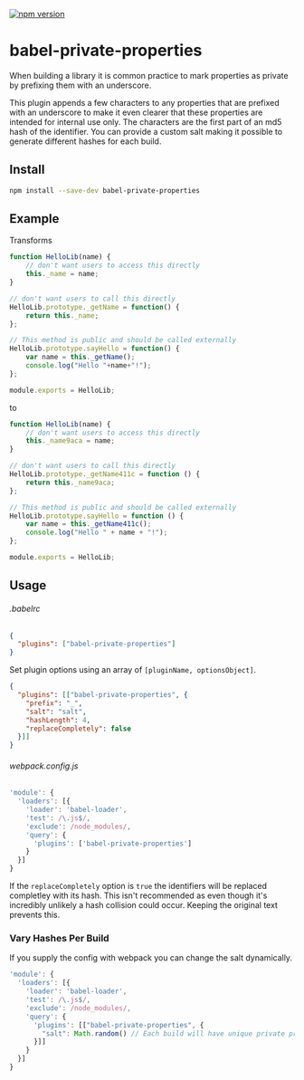 [![npm version](https://badge.fury.io/js/babel-private-properties.svg)](https://badge.fury.io/js/babel-private-properties)
# babel-private-properties

When building a library it is common practice to mark properties as private by prefixing them with an underscore.

This plugin appends a few characters to any properties that are prefixed with an underscore to make it even clearer that these properties are intended for internal use only. The characters are the first part of an md5 hash of the identifier. You can provide a custom salt making it possible to generate different hashes for each build.

## Install
```bash
npm install --save-dev babel-private-properties
```

## Example

Transforms
```js
function HelloLib(name) {
    // don't want users to access this directly
    this._name = name;
}

// don't want users to call this directly
HelloLib.prototype._getName = function() {
    return this._name;
};

// This method is public and should be called externally
HelloLib.prototype.sayHello = function() {
    var name = this._getName();
    console.log("Hello "+name+"!");
};

module.exports = HelloLib;
```

to
```js
function HelloLib(name) {
    // don't want users to access this directly
    this._name9aca = name;
}

// don't want users to call this directly
HelloLib.prototype._getName411c = function () {
    return this._name9aca;
};

// This method is public and should be called externally
HelloLib.prototype.sayHello = function () {
    var name = this._getName411c();
    console.log("Hello " + name + "!");
};

module.exports = HelloLib;
```

## Usage

###### .babelrc
```json
{
  "plugins": ["babel-private-properties"]
}
```

Set plugin options using an array of `[pluginName, optionsObject]`.
```json
{
  "plugins": [["babel-private-properties", {
    "prefix": "_",
    "salt": "salt",
    "hashLength": 4,
    "replaceCompletely": false
  }]]
}
```

###### webpack.config.js
```js
'module': {
  'loaders': [{
    'loader': 'babel-loader',
    'test': /\.js$/,
    'exclude': /node_modules/,
    'query': {
      'plugins': ['babel-private-properties']
    }
  }]
}
```

If the `replaceCompletely` option is `true` the identifiers will be replaced completley with its hash. This isn't recommended as even though it's incredibly unlikely a hash collision could occur. Keeping the original text prevents this.

### Vary Hashes Per Build
If you supply the config with webpack you can change the salt dynamically.

```js
'module': {
  'loaders': [{
    'loader': 'babel-loader',
    'test': /\.js$/,
    'exclude': /node_modules/,
    'query': {
      'plugins': [["babel-private-properties", {
        "salt": Math.random() // Each build will have unique private property names
      }]]
    }
  }]
}
```